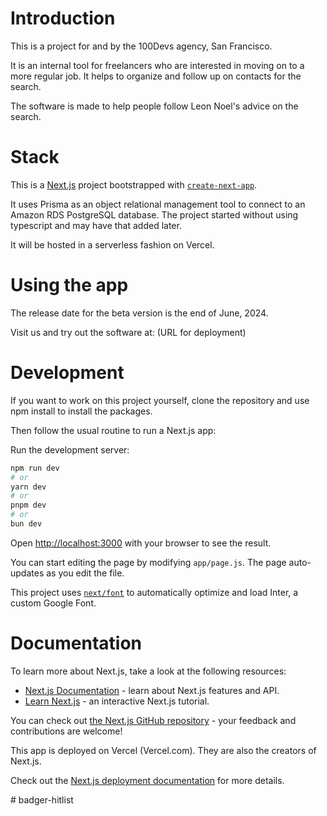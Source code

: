 # Introduction
This is a project for and by the 100Devs agency, San Francisco.

It is an internal tool for freelancers who are interested in moving on to a more regular job. It helps to organize and follow up on contacts for the search.

The software is made to help people follow Leon Noel's advice on the search.

# Stack
This is a [Next.js](https://nextjs.org/) project bootstrapped with [`create-next-app`](https://github.com/vercel/next.js/tree/canary/packages/create-next-app).

It uses Prisma as an object relational management tool to connect to an Amazon RDS PostgreSQL database. The project started without using typescript and may have that added later. 

It will be hosted in a serverless fashion on Vercel. 

# Using the app

The release date for the beta version is the end of June, 2024.

Visit us and try out the software at:
(URL for deployment)

# Development

If you want to work on this project yourself, clone the repository and use npm install to install the packages. 

Then follow the usual routine to run a Next.js app:

Run the development server:
```bash
npm run dev
# or
yarn dev
# or
pnpm dev
# or
bun dev
```

Open [http://localhost:3000](http://localhost:3000) with your browser to see the result.

You can start editing the page by modifying `app/page.js`. The page auto-updates as you edit the file.

This project uses [`next/font`](https://nextjs.org/docs/basic-features/font-optimization) to automatically optimize and load Inter, a custom Google Font.

# Documentation

To learn more about Next.js, take a look at the following resources:

- [Next.js Documentation](https://nextjs.org/docs) - learn about Next.js features and API.
- [Learn Next.js](https://nextjs.org/learn) - an interactive Next.js tutorial.

You can check out [the Next.js GitHub repository](https://github.com/vercel/next.js/) - your feedback and contributions are welcome!


This app is deployed on Vercel (Vercel.com). They are also the creators of Next.js.

Check out the [Next.js deployment documentation](https://nextjs.org/docs/deployment) for more details.

#   b a d g e r - h i t l i s t 
 
 
